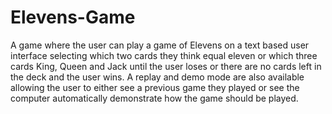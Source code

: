 # Elevens-Game
A game where the user can play a game of Elevens on a text based user interface selecting which two cards they think equal eleven or which three cards King, Queen and Jack until the user loses or there are no cards left in the deck and the user wins. A replay and demo mode are also available allowing the user to either see a previous game they played or see the computer automatically demonstrate how the game should be played.
